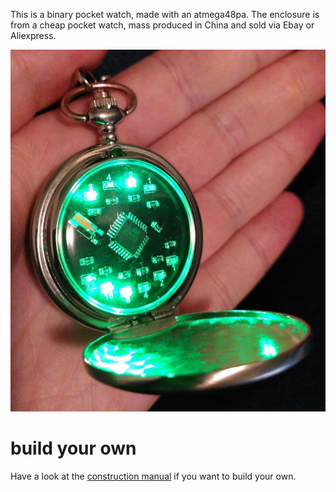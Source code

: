 This is a binary pocket watch, made with an atmega48pa. The enclosure is from a cheap pocket watch, mass produced in China and sold via Ebay or Aliexpress.

![The finished pocket watch in a hand](readme-images/completed-in-hand.jpg)

# build your own

Have a look at the [construction manual](construction-manual.md) if you want to build your own.

